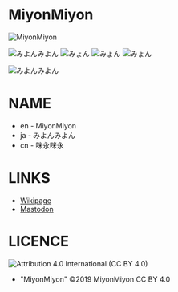 # MiyonMiyon

![MiyonMiyon](https://res.cloudinary.com/miy/p/miyon_202001181654.png)

![みよんみよん](https://res.cloudinary.com/weep/image/upload/c_scale,h_180/v1549293189/img/myon.png) ![みょん](https://res.cloudinary.com/weep/image/upload/c_scale,h_180/v1549295157/img/_____1_2.png) ![みょん](https://res.cloudinary.com/weep/image/upload/c_scale,h_180/v1549295157/img/_____1_3.png) ![みょん](https://res.cloudinary.com/weep/image/upload/c_scale,h_180/v1549295158/img/_____1_4.png) 

![みよんみよん](https://res.cloudinary.com/weep/image/upload/c_scale,w_128/v1549292252/img/myonmyon.gif)

# NAME

- en - MiyonMiyon
- ja - みよんみよん
- cn - 咪永咪永


# LINKS

- [Wikipage](https://github.com/MiyonMiyon/InstanceTicker/wiki/MIYON)
- [Mastodon](https://miyon.net/@miyon)


# LICENCE

![Attribution 4.0 International (CC BY 4.0)](https://i.creativecommons.org/l/by/4.0/80x15.png)

- "MiyonMiyon" ©2019 MiyonMiyon CC BY 4.0


